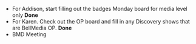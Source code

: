 *   For Addison, start filling out the badges Monday board for media level only **Done**
*   For Karen. Check out the OP board and fill in any Discovery shows that are BellMedia OP. **Done**
*   BMD Meeting